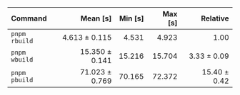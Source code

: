 | Command | Mean [s] | Min [s] | Max [s] | Relative |
|:---|---:|---:|---:|---:|
| `pnpm rbuild` | 4.613 ± 0.115 | 4.531 | 4.923 | 1.00 |
| `pnpm wbuild` | 15.350 ± 0.141 | 15.216 | 15.704 | 3.33 ± 0.09 |
| `pnpm pbuild` | 71.023 ± 0.769 | 70.165 | 72.372 | 15.40 ± 0.42 |
